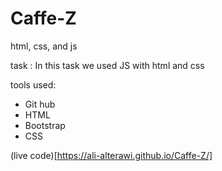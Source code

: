 # Caffe-Z
html, css, and js 

 task : In this task we used JS with html and css

tools used:


+ Git hub
+ HTML
+ Bootstrap
+ CSS

(live code)[https://ali-alterawi.github.io/Caffe-Z/]
